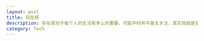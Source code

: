 ```yaml
---
layout: post
title: 存在感
description: 存在感对于每个人的生活有多么的重要，可能平时并不是太关注，其实他就是生活的全部
category: Tech
---
```






[LimYang]:    http://limyang.com  "LimYang"
